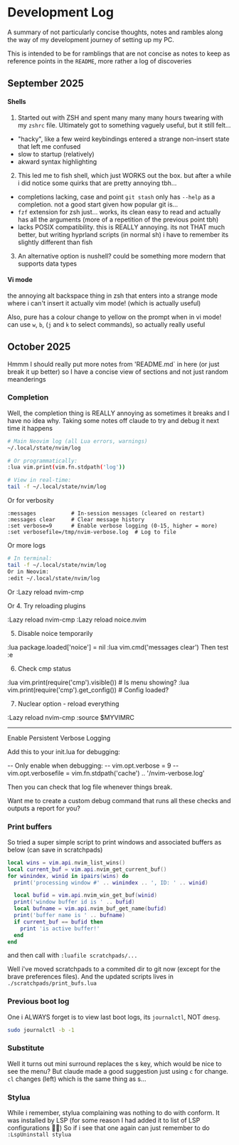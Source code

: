 # Development Log
A summary of not particularly concise thoughts, notes and rambles along the way of my development journey of setting up my PC.

This is intended to be for ramblings that are not concise as notes to keep as reference points in the `README`, more rather a log of discoveries

## September 2025
#### Shells
1. Started out with ZSH and spent many many many hours twearing with my `zshrc` file. Ultimately got to something vaguely useful, but it still felt...
- "hacky", like a few weird keybindings entered a strange non-insert state that left me confused
- slow to startup (relatively)
- akward syntax highlighting

2. This led me to fish shell, which just WORKS out the box. but after a while i did notice some quirks that are pretty annoying tbh...
- completions lacking, case and point `git stash` only has `--help` as a completion. not a good start given how popular git is...
- `fzf` extension for zsh just... works, its clean easy to read and actually has all the arguments (more of a repetition of the previous point tbh)
- lacks POSIX compatibility. this is REALLY annoying. its not THAT much better, but writing hyprland scripts (in normal sh) i have to remember its slightly different than fish


3. An alternative option is nushell? could be something more modern that supports data types

#### Vi mode
the annoying alt backspace thing in zsh that enters into a strange mode where i can't insert it actually vim mode! (which is actually useful)

Also, pure has a colour change to yellow on the prompt when in vi mode! can use `w`, `b`, (`j` and `k` to select commands), so actually really useful

## October 2025
Hmmm I should really put more notes from 'README.md` in here (or just break it up better) so I have a concise view of sections and not just random meanderings

### Completion
Well, the completion thing is REALLY annoying as sometimes it breaks and I have no idea why. Taking some notes off claude to try and debug it next time it happens

```bash
# Main Neovim log (all Lua errors, warnings)
~/.local/state/nvim/log

# Or programmatically:
:lua vim.print(vim.fn.stdpath('log'))

# View in real-time:
tail -f ~/.local/state/nvim/log
```

Or for verbosity
```vim
:messages           # In-session messages (cleared on restart)
:messages clear     # Clear message history
:set verbose=9      # Enable verbose logging (0-15, higher = more)
:set verbosefile=/tmp/nvim-verbose.log  # Log to file
```


Or more logs
```bash
# In terminal:
tail -f ~/.local/state/nvim/log
Or in Neovim:
:edit ~/.local/state/nvim/log
```

Or
  :Lazy reload nvim-cmp

Or
  4. Try reloading plugins

  :Lazy reload nvim-cmp
  :Lazy reload noice.nvim

  5. Disable noice temporarily

  :lua package.loaded['noice'] = nil
  :lua vim.cmd('messages clear')
  Then test :e <Tab>

  6. Check cmp status

  :lua vim.print(require('cmp').visible())    # Is menu showing?
  :lua vim.print(require('cmp').get_config()) # Config loaded?

  7. Nuclear option - reload everything

  :Lazy reload nvim-cmp
  :source $MYVIMRC

  ---
  Enable Persistent Verbose Logging

  Add this to your init.lua for debugging:

  -- Only enable when debugging:
  -- vim.opt.verbose = 9
  -- vim.opt.verbosefile = vim.fn.stdpath('cache') .. '/nvim-verbose.log'

  Then you can check that log file whenever things break.

  Want me to create a custom debug command that runs all these checks and outputs a report for you?

### Print buffers
So tried a super simple script to print windows and associated buffers as below (can save in scratchpads)
```lua
local wins = vim.api.nvim_list_wins()
local current_buf = vim.api.nvim_get_current_buf()
for winindex, winid in ipairs(wins) do
  print('processing window #' .. winindex .. ', ID: ' .. winid)

  local bufid = vim.api.nvim_win_get_buf(winid)
  print('window buffer id is ' .. bufid)
  local bufname = vim.api.nvim_buf_get_name(bufid)
  print('buffer name is ' .. bufname)
  if current_buf == bufid then
    print 'is active buffer!'
  end
end
```

and then call with `:luafile scratchpads/...`

Well i've moved scratchpads to a commited dir to git now (except for the brave preferences files). And the updated scripts lives in `./scratchpads/print_bufs.lua`

### Previous boot log
One i ALWAYS forget is to view last boot logs, its `journalctl`, NOT `dmesg`.
```bash
sudo journalctl -b -1
```

### Substitute
Well it turns out mini surround replaces the s key, which would be nice to see the menu?
But claude made a good suggestion just using `c` for change. `cl` changes (left) which is the same thing as s...

### Stylua
While i remember, stylua complaining was nothing to do with conform. It was installed by LSP (for some reason I had added it to list of LSP configurations 🤦‍♂️)
So if i see that one again can just remember to do `:LspUninstall stylua`


